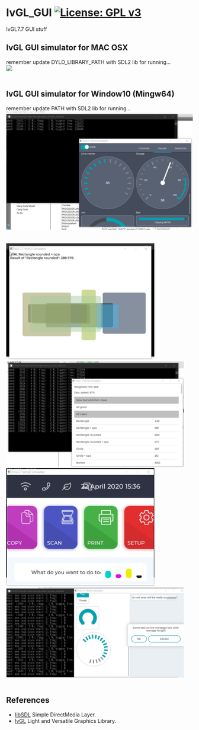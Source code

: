 # lvGL_GUI [![License: GPL v3](https://img.shields.io/badge/License-GPLv3-blue.svg)](https://www.gnu.org/licenses/gpl-3.0)<br>
lvGL7.7 GUI stuff 

## lvGL GUI simulator for MAC OSX <br>
remember update DYLD_LIBRARY_PATH with SDL2 lib for running...<br>
<img src="pic/lvGL7_OSX.gif" width=640 /> &nbsp;&nbsp;&nbsp;<br><br>

## lvGL GUI simulator for Window10 (Mingw64) <br>
remember update PATH with SDL2 lib for running...<br>
<img src="pic/lvGL7.7_Win64.jpg" width=640 /> &nbsp;&nbsp;&nbsp;<br><br>
<img src="pic/lvGL7_Bench01.jpg" width=400 /> &nbsp;&nbsp;&nbsp;<img src="pic/lvGL7_Bench02.jpg" width=480 /> <br>
<img src="pic/lvGL7_Printer.jpg" width=400 /> &nbsp;&nbsp;&nbsp;<img src="pic/lvGL7_Stress.jpeg" width=480 /> <br><br>
## References
  - [libSDL](https://www.libsdl.org/) Simple DirectMedia Layer.
  - [lvGL](https://github.com/lvgl/lvgl)  Light and Versatile Graphics Library.


